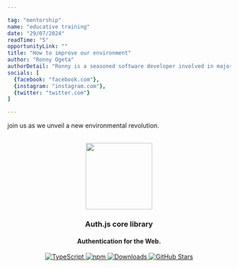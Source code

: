 ```yaml
---

tag: "mentorship"
name: "educative training"
date: "29/07/2024"
readTime: "5"
opportunityLink: ""
title: "How to improve our environment"
author: "Ronny Ogeta"
authorDetail: "Ronny is a seasoned software developer involved in major software projects aimed at making the world a better place. He majors in modern hybrid software development and writes in his free time."
socials: [
  {facebook: "facebook.com"},
  {instagram: "instagram.com"},
  {twitter: "twitter.com"}
]

---
```


join us as we unveil a new environmental revolution.
<p align="center">
   <br/>
   <a href="https://authjs.dev" target="_blank"><img width="150px" src="https://authjs.dev/img/logo-sm.png" /></a>
   <h3 align="center">Auth.js core library</a></h3>
   <h4 align="center">Authentication for the Web.</h4>
   <p align="center" style="align: center;">
      <a href="https://npm.im/next-auth">
        <img src="https://img.shields.io/badge/TypeScript-blue?style=flat-square" alt="TypeScript" />
      </a>
      <a href="https://npm.im/@auth/core">
        <img alt="npm" src="https://img.shields.io/npm/v/@auth/core?color=green&label=@auth/core&style=flat-square">
      </a>
      <a href="https://www.npmtrends.com/@auth/core">
        <img src="https://img.shields.io/npm/dm/@auth/core?label=%20downloads&style=flat-square" alt="Downloads" />
      </a>
      <a href="https://github.com/nextauthjs/next-auth/stargazers">
        <img src="https://img.shields.io/github/stars/nextauthjs/next-auth?style=flat-square" alt="GitHub Stars" />
      </a>
   </p>
</p>
